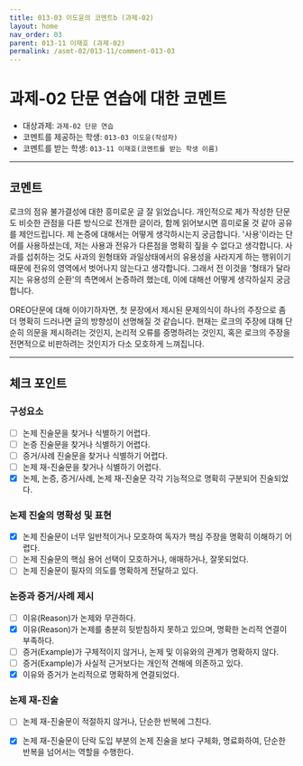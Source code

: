 ```yaml
---
title: 013-03 이도윤의 코멘트b (과제-02) 
layout: home
nav_order: 03
parent: 013-11 이재호 (과제-02)
permalink: /asmt-02/013-11/comment-013-03
---
```


# 과제-02 단문 연습에 대한 코멘트

- 대상과제: `과제-02 단문 연습`
- 코멘트를 제공하는 학생: `013-03 이도윤(작성자)` 
- 코멘트를 받는 학생: `013-11 이재호(코멘트를 받는 학생 이름)` 

---

## 코멘트

로크의 점유 불가결성에 대한 흥미로운 글 잘 읽었습니다.
개인적으로 제가 작성한 단문도 비슷한 관점을 다른 방식으로 전개한 글이라, 함께 읽어보시면 흥미로울 것 같아 공유를 제안드립니다. 
제 논증에 대해서는 어떻게 생각하시는지 궁금합니다.
'사용'이라는 단어를 사용하셨는데, 저는 사용과 전유가 다른점을 명확히 짚을 수 없다고 생각합니다. 사과를 섭취하는 것도 사과의 원형태와 과일상태에서의 유용성을 사라지게 하는 행위이기 때문에 전유의 영역에서 벗어나지 않는다고 생각합니다. 그래서 전 이것을 '형태가 달라지는 유용성의 순환'의 측면에서 논증하려 했는데, 이에 대해선 어떻게 생각하실지 궁금합니다.

OREO단문에 대해 이야기하자면, 첫 문장에서 제시된 문제의식이 하나의 주장으로 좀 더 명확히 드러나면 글의 방향성이 선명해질 것 같습니다.
현재는 로크의 주장에 대해 단순히 의문을 제시하려는 것인지, 논리적 오류를 증명하려는 것인지, 혹은 로크의 주장을 전면적으로 비판하려는 것인지가 다소 모호하게 느껴집니다.

---

## 체크 포인트

### **구성요소**
- [ ] 논제 진술문을 찾거나 식별하기 어렵다.
- [ ] 논증 진술문을 찾거나 식별하기 어렵다.
- [ ] 증거/사례 진술문을 찾거나 식별하기 어렵다.
- [ ] 논제 재-진술문을 찾거나 식별하기 어렵다.
- [x] 논제, 논증, 증거/사례, 논제 재-진술문 각각 기능적으로 명확히 구분되어 진술되었다.

### **논제 진술의 명확성 및 표현**  
- [x] 논제 진술문이 너무 일반적이거나 모호하여 독자가 핵심 주장을 명확히 이해하기 어렵다.  
- [ ] 논제 진술문의 핵심 용어 선택이 모호하거나, 애매하거나, 잘못되었다.  
- [ ] 논제 진술문이 필자의 의도를 명확하게 전달하고 있다.  

### **논증과 증거/사례 제시**  
- [ ] 이유(Reason)가 논제와 무관하다.
- [x] 이유(Reason)가 논제를 충분히 뒷받침하지 못하고 있으며, 명확한 논리적 연결이 부족하다.  
- [ ] 증거(Example)가 구체적이지 않거나, 논제 및 이유와의 관계가 명확하지 않다. 
- [ ] 증거(Example)가 사실적 근거보다는 개인적 견해에 의존하고 있다.  
- [x] 이유와 증거가 논리적으로 명확하게 연결되었다.  

### **논제 재-진술**  
- [ ] 논제 재-진술문이 적절하지 않거나, 단순한 반복에 그친다.   
- [x] 논제 재-진술문이 단락 도입 부분의 논제 진술을 보다 구체화, 명료화하여, 단순한 반복을 넘어서는 역할을 수행한다.  

